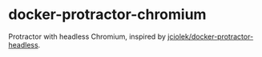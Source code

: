 # docker-protractor-chromium
Protractor with headless Chromium, inspired by [jciolek/docker-protractor-headless](jciolek/docker-protractor-headless).
